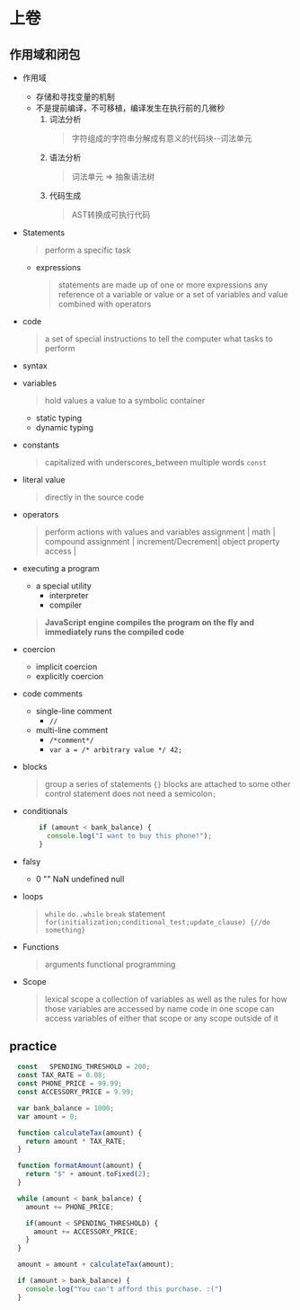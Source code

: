 # 上卷

## 作用域和闭包

* 作用域
  * 存储和寻找变量的机制
  * 不是提前编译，不可移植，编译发生在执行前的几微秒
    1. 词法分析
        >  字符组成的字符串分解成有意义的代码块--词法单元
    2. 语法分析
        > 词法单元 =>  抽象语法树
    3. 代码生成
        > AST转换成可执行代码

* Statements
  > perform a specific task
  * expressions
    > statements are made up of one or more expressions
    > any reference ot a variable or value or a set of variables and value combined with operators
* code
  > a set of special instructions to tell the computer what tasks to perform
* syntax
* variables
  > hold values
  > a value to a symbolic container
  * static typing
  * dynamic typing
* constants
  > capitalized with underscores_between multiple words
  > `const`
* literal value
  > directly in the source code
* operators
  > perform actions with values and variables
  > assignment | math | compound assignment | increment/Decrement| object property access |
* executing a program
  * a special utility
    * interpreter
    * compiler
  > **JavaScript engine compiles the program on the fly and immediately runs the compiled code**
* coercion
  * implicit coercion
  * explicitly coercion
* code comments
  * single-line comment
    * `//`
  * multi-line comment
    * `/*comment*/`
    * `var a = /* arbitrary value */ 42;`
* blocks
  > group a series of statements
  > `{}`
  > blocks are attached to some other control statement
  > does not need a semicolon`;`
* conditionals

    ```JavaScript
        if (amount < bank_balance) {
          console.log("I want to buy this phone!");
        }
    ```
* falsy
  * 0 "" NaN undefined null

* loops
  > `while`
  > `do..while`
  > `break` statement
  > `for(initialization;conditional_test;update_clause) {//do something}`

* Functions
  > arguments
  > functional programming

* Scope
  > lexical scope
  > a collection of variables as well as the rules for how those variables are accessed by name
  > code in one scope can access variables of either that scope or any scope outside of it

## practice

```JavaScript
  const   SPENDING_THRESHOLD = 200;
  const TAX_RATE = 0.08;
  const PHONE_PRICE = 99.99;
  const ACCESSORY_PRICE = 9.99;

  var bank_balance = 1000;
  var amount = 0;

  function calculateTax(amount) {
    return amount * TAX_RATE;
  }

  function formatAmount(amount) {
    return "$" + amount.toFixed(2);
  }

  while (amount < bank_balance) {
    amount += PHONE_PRICE;

    if(amount < SPENDING_THRESHOLD) {
      amount += ACCESSORY_PRICE;
    }
  }

  amount = amount + calculateTax(amount);

  if (amount > bank_balance) {
    console.log("You can't afford this purchase. :(")
  }
```